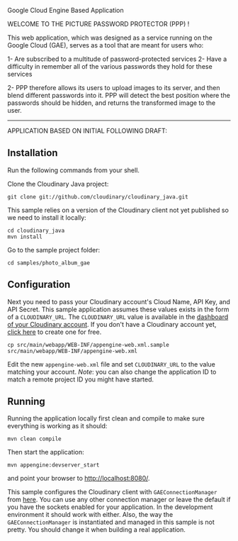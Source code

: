 Google Cloud Engine Based Application


WELCOME TO THE PICTURE PASSWORD PROTECTOR (PPP) !

This web application, which was designed as a service running on the Google Cloud (GAE), serves as a tool that are meant for users who:

1- Are subscribed to a multitude of password-protected services 2- Have a difficulty in remember all of the various passwords they hold for these services

2- PPP therefore allows its users to upload images to its server, and then blend different passwords into it. PPP will detect the best position where the passwords should be hidden, and returns the transformed image to the user.

-------------------------------------------------

APPLICATION BASED ON INITIAL FOLLOWING DRAFT: 


## Installation

Run the following commands from your shell.

Clone the Cloudinary Java project: 

    git clone git://github.com/cloudinary/cloudinary_java.git      

This sample relies on a version of the Cloudinary client not yet published so we need to install it locally:

    cd cloudinary_java
    mvn install

Go to the sample project folder:

    cd samples/photo_album_gae

## Configuration

Next you need to pass your Cloudinary account's Cloud Name, API Key, and API Secret. This sample application assumes these values exists in the form
of a `CLOUDINARY_URL`. The `CLOUDINARY_URL` value is available in the [dashboard of your Cloudinary account](https://cloudinary.com/console). 
If you don't have a Cloudinary account yet, [click here](https://cloudinary.com/users/register/free) to create one for free.

    cp src/main/webapp/WEB-INF/appengine-web.xml.sample src/main/webapp/WEB-INF/appengine-web.xml

Edit the new `appengine-web.xml` file and set `CLOUDINARY_URL` to the value matching your account.
*Note*: you can also change the application ID to match a remote project ID you might have started.

## Running

Running the application locally first clean and compile to make sure everything is working as it should:

    mvn clean compile

Then start the application:  

    mvn appengine:devserver_start

and point your browser to [http://localhost:8080/](http://localhost:8080/).

This sample configures the Cloudinary client with `GAEConnectionManager` from [here](http://esxx.blogspot.co.il/2009/06/using-apaches-httpclient-on-google-app.html).
You can use any other connection manager or leave the default if you have the sockets enabled for your application. In the development environment it should work with either.
Also, the way the `GAEConnectionManager` is instantiated and managed in this sample is not pretty. You should change it when building a real application.
